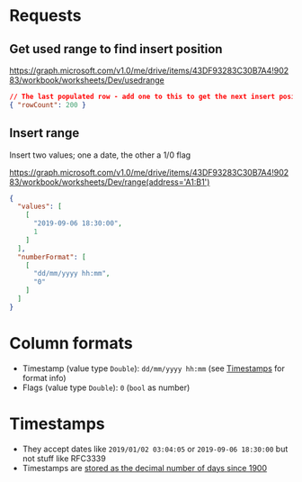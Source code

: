 # Requests

## Get used range to find insert position

<https://graph.microsoft.com/v1.0/me/drive/items/43DF93283C30B7A4!90283/workbook/worksheets/Dev/usedrange>

```json
// The last populated row - add one to this to get the next insert position
{ "rowCount": 200 }
```

## Insert range

Insert two values; one a date, the other a 1/0 flag

<https://graph.microsoft.com/v1.0/me/drive/items/43DF93283C30B7A4!90283/workbook/worksheets/Dev/range(address='A1:B1')>

```json
{
  "values": [
    [
      "2019-09-06 18:30:00",
      1
    ]
  ],
  "numberFormat": [
    [
      "dd/mm/yyyy hh:mm",
      "0"
    ]
  ]
}
```

# Column formats

- Timestamp (value type `Double`): `dd/mm/yyyy hh:mm` (see [Timestamps](#timestamps) for format info)
- Flags (value type `Double`): `0` (`bool` as number)

# Timestamps

- They accept dates like `2019/01/02 03:04:05` or `2019-09-06 18:30:00` but not stuff like RFC3339
- Timestamps are [stored as the decimal number of days since 1900](http://www.cpearson.com/excel/datetime.htm)